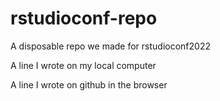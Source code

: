 # rstudioconf-repo
A disposable repo we made for rstudioconf2022


A line I wrote on my local computer

A line I wrote on github in the browser
